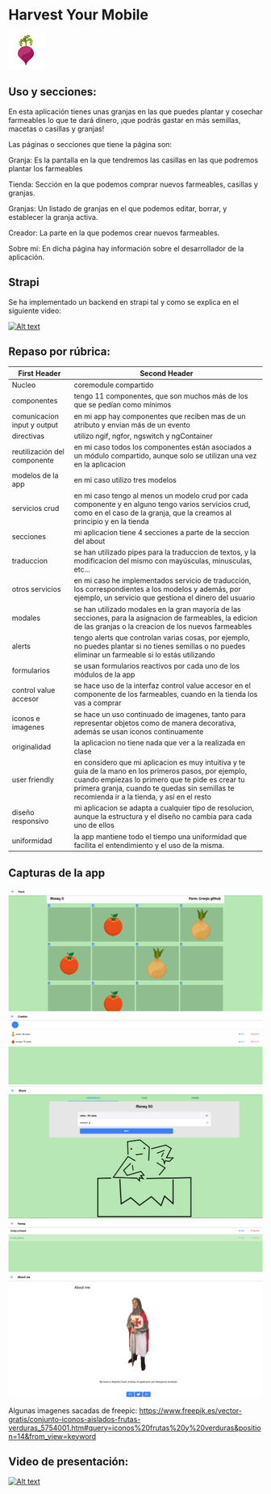 # Harvest Your Mobile
 ![logo](https://github.com/AleCueto/imagenes/blob/master/favicon2.png)
 
 ## Uso y secciones:
 En esta aplicación tienes unas granjas en las que puedes plantar y cosechar farmeables lo que te dará dinero, ¡que podrás gastar en más semillas, macetas o casillas y granjas!
 
 Las páginas o secciones que tiene la página son:
 
 Granja: Es la pantalla en la que tendremos las casillas en las que podremos plantar los farmeables
 
 Tienda: Sección en la que podemos comprar nuevos farmeables, casillas y granjas.
 
 Granjas: Un listado de granjas en el que podemos editar, borrar, y establecer la granja activa.
 
 Creador: La parte en la que podemos crear nuevos farmeables.
 
 Sobre mí: En dicha página hay información sobre el desarrollador de la aplicación.
 

 ## Strapi
Se ha implementado un backend en strapi tal y como se explica en el siguiente video:

[![Alt text](https://img.youtube.com/vi/Bw1r_H7NCX0/0.jpg)](https://youtu.be/Bw1r_H7NCX0)
 
  ## Repaso por rúbrica:
 
| First Header  | Second Header |
| ------------- | ------------- |
| Nucleo  | coremodule compartido  |
| componentes  | tengo 11 componentes, que son muchos más de los que se pedían como mínimos  |
| comunicacion input y output  | en mi app hay componentes que reciben mas de un atributo y envian más de un evento  |
| directivas  | utilizo ngif, ngfor, ngswitch y ngContainer  |
| reutilización del componente  | en mi caso todos los componentes están asociados a un módulo compartido, aunque solo se utilizan una vez en la aplicacion  |
| modelos de la app  | en mi caso utilizo tres modelos  |
| servicios crud  | en mi caso tengo al menos un modelo crud por cada componente y en alguno tengo varios servicios crud, como en el caso de la granja, que la creamos al principio y en la tienda    |
| secciones  | mi aplicacion tiene 4 secciones a parte de la seccion del about  |
| traduccion  | se han utilizado pipes para la traduccion de textos, y la modificacion del mismo con mayúsculas, minusculas, etc...  |
| otros servicios  | en mi caso he implementados servicio de traducción, los correspondientes a los modelos y además, por ejemplo, un servicio que gestiona el dinero del usuario  |
| modales  | se han utilizado modales en  la gran mayoría de las secciones, para la asignacion de farmeables, la edicion de las granjas o la creacion de los nuevos farmeables  |
| alerts  | tengo alerts que controlan varias cosas, por ejemplo, no puedes plantar si no tienes semillas o no puedes eliminar un farmeable si lo estás utilizando  |
| formularios  | se usan formularios reactivos por cada uno de los módulos de la app  |
| control value accesor  | se hace uso de la interfaz control value accesor en el componente de los farmeables, cuando en la tienda los vas a comprar  |
| iconos e imagenes  | se hace un uso continuado de imagenes, tanto para representar objetos como de manera decorativa, además se usan iconos continuamente  |
| originalidad  | la aplicacion no tiene nada que ver a la realizada en clase   |
| user friendly  | en considero que mi aplicacion es muy intuitiva y te guia de la mano en los primeros pasos, por ejemplo, cuando empiezas lo primero que te pide es crear tu primera granja, cuando te quedas sin semillas te recomienda ir a la tienda, y así en el resto  |
| diseño responsivo  | mi aplicacion se adapta a cualquier tipo de resolucion, aunque la estructura y el diseño no cambia para cada uno de ellos  |
| uniformidad  | la app mantiene todo el tiempo una uniformidad que facilita el entendimiento y el uso de la misma.  |
 
 
 ## Capturas de la app
 
 ![granja](https://github.com/AleCueto/imagenes/blob/master/screenshots/captura-granja.PNG)
 ![farmeable](https://github.com/AleCueto/imagenes/blob/master/screenshots/captura-farmeables.PNG)
 ![tienda](https://github.com/AleCueto/imagenes/blob/master/screenshots/captura-tienda1.PNG)
 ![granjas](https://github.com/AleCueto/imagenes/blob/master/screenshots/captura-granjas.PNG)
 ![sobremi](https://github.com/AleCueto/imagenes/blob/master/screenshots/aboutme.PNG)


Algunas imagenes sacadas de freepic: https://www.freepik.es/vector-gratis/conjunto-iconos-aislados-frutas-verduras_5754001.htm#query=iconos%20frutas%20y%20verduras&position=14&from_view=keyword

## Video de presentación:
[![Alt text](https://img.youtube.com/vi/DSB2tnbzK5A/0.jpg)](https://www.youtube.com/watch?v=DSB2tnbzK5A)

